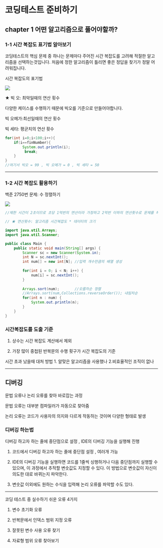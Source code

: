 # 코딩테스트 준비하기 

## chapter 1 어떤 알고리즘으로 풀어야할까? 

### 1-1 시간 복잡도 표기법 알아보기

코딩테스트의 핵심 문제 중 하나는 문제마다 주어진 시간 복잡도를 고려해 적절한 알고리즘을 선택하는것입니다. 처음에 정한 알고리즘이 틀리면 좋은 정답을 찾기가 정말 어려워집니다.

시간 복잡도의 표기법 

![](https://img1.daumcdn.net/thumb/R1280x0/?scode=mtistory2&fname=https%3A%2F%2Fblog.kakaocdn.net%2Fdn%2FbC97QJ%2FbtqysNUuVL8%2FcNfFCFbQc1XVpYr1vykjK0%2Fimg.png)

★ 빅 오: 최악일때의 연산 횟수

다양한 케이스를 수행하기 때문에 빅오를 기준으로 만들어야합니다.

빅 오메가:최선일때의 연산 횟수

빅 세타: 평균치의 연산 횟수

```java
for(int i=0;i<100;i++){
	if(i==finNumber){
		System.out.println(i);
         break;
	}  
}
//여기서 빅오 = 99 , 빅 오메가 = 0 , 빅 세타 = 50
```

---



### 1-2 시간 복잡도 활용하기

 백준 2750번 문제: 수 정렬하기 

![](https://img1.daumcdn.net/thumb/R800x0/?scode=mtistory2&fname=https%3A%2F%2Fblog.kakaocdn.net%2Fdn%2FRfoYL%2FbtqEtOIsMoT%2FPK1Ui7pdHbvjC3YdKJVf90%2Fimg.png)



```java
//제한 시간이 2초이므로 초당 1억번의 연산이라 가정하고 2억번 이하의 연산횟수로 문제를 해결해야함

// ★ 연산횟수: 알고리즘 시간복잡도 * 데이터의 크기

import java.util.Arrays;
import java.util.Scanner;

public class Main {
	public static void main(String[] args) {
		Scanner sc = new Scanner(System.in);
		int N = sc.nextInt();
		int num[] = new int[N];	//입력 개수만큼의 배열 생성
		
		for(int i = 0; i < N; i++) { 
			num[i] = sc.nextInt();
		}
		
		Arrays.sort(num); 		//오름차순 정렬
		//Arrays.sort(num,Collections.reverseOrder()); 내림차순
		for(int n : num) {
			System.out.println(n);
		}
	}
}
```

###  시간복잡도를 도출 기준

1) 상수는 시간 복잡도 계산에서 제외

2) 가장 많이 중첩된 반복문의 수행 횟구가 시간 복잡도의 기준

시간 초과 났을때 대처 방법 1. 알맞은 알고리즘을 사용했나 2.비효율적인 조직이 없나

---

## 디버깅 

문법 오류나 논리 오류를 찾아 바로잡는 과정 

문법 오류는 대부분 컴파일러가 자동으로 찾아줌 

논리 오류는 코드가 사용자의 의지와 다르게 작동하는 것이며 다양한 형태로 발생 

### 디버깅 하는법 

디버깅 하고자 하는 줄에 중단점으로 설정 , IDE의 디버깅 기능을 실행해 진행 

1) 코드에서 디버깅 하고자 하는 줄에 중단점 설정 , 여러개 가능

2) IDE의 디버깅 기능을 실행하면 코드를 1줄씩 싱행하거나 다음 중단점까지 실행할 수 있으며, 이 과정에서 추적할 변숫값도 지정할 수 있다. 이 방법으로 변숫값이 자신이 의도한 대로 바뀌는지 파악한다.

3) 변숫값 이외에도 원하는 수식을 입력해 논리 오류를 파악할 수도 있다.

---

코딩 테스트 중 실수하기 쉬운 오류 4가지 

1) 변수 초기화 오류 

2) 반복문에서 인덱스 범위 지정 오류

3) 잘못된 변수 사용 오류 찾기

4) 자료형 범위 오류 찾아보기

